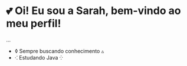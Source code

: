 # 💕 Oi! Eu sou a Sarah, bem-vindo ao meu perfil!
...


- ◊ Sempre buscando conhecimento ▵
- ⁖ Estudando Java ⁛


<!--
<div>
  <a href="https://github.com/sarahsj-dot">
<img height = "130em" src="https://github-readme-stats.vercel.app/api?username=sarahsj-dot&show_icons=true&show_icons=true&theme=dracula&count_private=true"/>
<img height = "130em" src="https://github-readme-stats.vercel.app/api/top-langs/?username=sarahsj-dot&show_icons=true&theme=dracula&count_private=true"/>
</div>
-->



